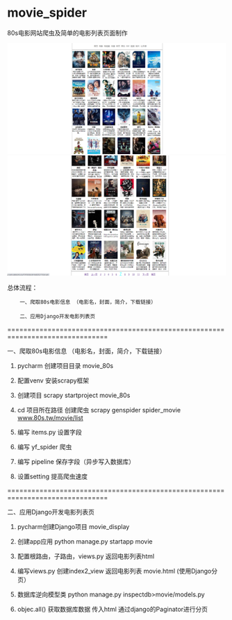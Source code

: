 # movie_spider
80s电影网站爬虫及简单的电影列表页面制作

![Image](https://raw.githubusercontent.com/sevencj/movie_spider/master/movie_display1.png)
![Image](https://raw.githubusercontent.com/sevencj/movie_spider/master/movie_display2.png)



总体流程：
        
        一、爬取80s电影信息 （电影名，封面，简介，下载链接）

        二、应用Django开发电影列表页

===============================================================================

一、爬取80s电影信息 （电影名，封面，简介，下载链接）

1. pycharm 创建项目目录 movie_80s

2. 配置venv 安装scrapy框架

3. 创建项目 scrapy startproject movie_80s

4. cd 项目所在路径 创建爬虫 scrapy genspider spider_movie www.80s.tw/movie/list

5. 编写 items.py 设置字段

6. 编写 yf_spider 爬虫

7. 编写 pipeline 保存字段（异步写入数据库）

8. 设置setting 提高爬虫速度

===============================================================================

二、应用Django开发电影列表页

1. pycharm创建Django项目 movie_display

2. 创建app应用 python manage.py startapp movie

3. 配置根路由，子路由，views.py 返回电影列表html

4. 编写views.py 创建index2_view 返回电影列表 movie.html (使用Django分页）

5. 数据库逆向模型类   python manage.py inspectdb>movie/models.py

6. objec.all() 获取数据库数据 传入html 通过django的Paginator进行分页
